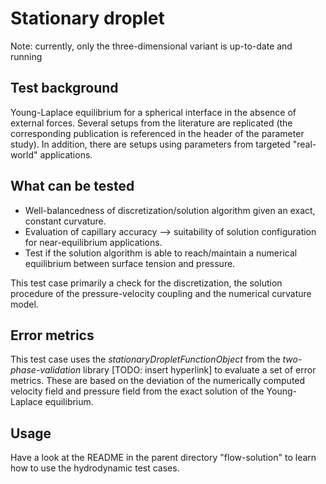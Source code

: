 # Stationary droplet
Note: currently, only the three-dimensional variant is up-to-date and running

## Test background
Young-Laplace equilibrium for a spherical interface in the absence of external forces.
Several setups from the literature are replicated (the corresponding publication
is referenced in the header of the parameter study). In addition, there are setups
using parameters from targeted "real-world" applications.

## What can be tested
* Well-balancedness of discretization/solution algorithm given an exact,
    constant curvature.
* Evaluation of capillary accuracy --> suitability of solution configuration
    for near-equilibrium applications.
* Test if the solution algorithm is able to reach/maintain a numerical equilibrium
    between surface tension and pressure.

This test case primarily a check for the discretization, the solution procedure
of the pressure-velocity coupling and the numerical curvature model.

## Error metrics
This test case uses the _stationaryDropletFunctionObject_ from the _two-phase-validation_
library [TODO: insert hyperlink] to evaluate a set of error metrics. These are based on the
deviation of the numerically computed velocity field and pressure field from the
exact solution of the Young-Laplace equilibrium.

## Usage
Have a look at the README in the parent directory "flow-solution" to learn how to use
the hydrodynamic test cases.
